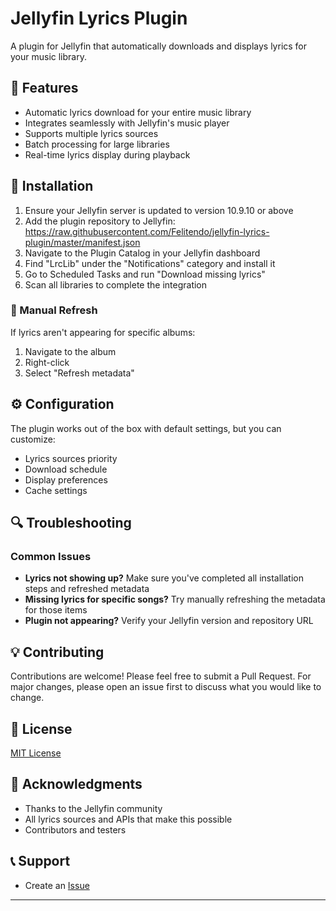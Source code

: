 # Jellyfin Lyrics Plugin

A plugin for Jellyfin that automatically downloads and displays lyrics for your music library.

## 🎵 Features

- Automatic lyrics download for your entire music library
- Integrates seamlessly with Jellyfin's music player
- Supports multiple lyrics sources
- Batch processing for large libraries
- Real-time lyrics display during playback

## 🚀 Installation

1. Ensure your Jellyfin server is updated to version 10.9.10 or above
2. Add the plugin repository to Jellyfin: https://raw.githubusercontent.com/Felitendo/jellyfin-lyrics-plugin/master/manifest.json
3. Navigate to the Plugin Catalog in your Jellyfin dashboard
4. Find "LrcLib" under the "Notifications" category and install it
5. Go to Scheduled Tasks and run "Download missing lyrics"
6. Scan all libraries to complete the integration

### 📝 Manual Refresh
If lyrics aren't appearing for specific albums:
1. Navigate to the album
2. Right-click
3. Select "Refresh metadata"

## ⚙️ Configuration

The plugin works out of the box with default settings, but you can customize:
- Lyrics sources priority
- Download schedule
- Display preferences
- Cache settings

## 🔍 Troubleshooting

### Common Issues
- **Lyrics not showing up?** Make sure you've completed all installation steps and refreshed metadata
- **Missing lyrics for specific songs?** Try manually refreshing the metadata for those items
- **Plugin not appearing?** Verify your Jellyfin version and repository URL

## 💡 Contributing

Contributions are welcome! Please feel free to submit a Pull Request. For major changes, please open an issue first to discuss what you would like to change.

## 📄 License

[MIT License](LICENSE)

## 🙏 Acknowledgments

- Thanks to the Jellyfin community
- All lyrics sources and APIs that make this possible
- Contributors and testers

## 📞 Support

- Create an [Issue](https://github.com/yourusername/jellyfin-lyrics-plugin/issues)

---
